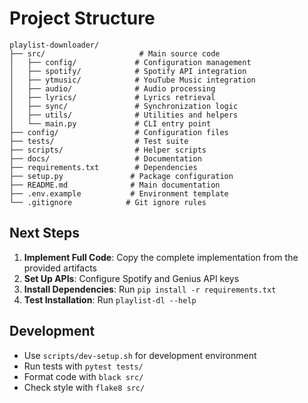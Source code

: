 # Project Structure

```
playlist-downloader/
├── src/                     # Main source code
│   ├── config/             # Configuration management
│   ├── spotify/            # Spotify API integration
│   ├── ytmusic/            # YouTube Music integration
│   ├── audio/              # Audio processing
│   ├── lyrics/             # Lyrics retrieval
│   ├── sync/               # Synchronization logic
│   ├── utils/              # Utilities and helpers
│   └── main.py             # CLI entry point
├── config/                 # Configuration files
├── tests/                  # Test suite
├── scripts/                # Helper scripts
├── docs/                   # Documentation
├── requirements.txt        # Dependencies
├── setup.py               # Package configuration
├── README.md              # Main documentation
├── .env.example           # Environment template
└── .gitignore            # Git ignore rules
```

## Next Steps

1. **Implement Full Code**: Copy the complete implementation from the provided artifacts
2. **Set Up APIs**: Configure Spotify and Genius API keys
3. **Install Dependencies**: Run `pip install -r requirements.txt`
4. **Test Installation**: Run `playlist-dl --help`

## Development

- Use `scripts/dev-setup.sh` for development environment
- Run tests with `pytest tests/`
- Format code with `black src/`
- Check style with `flake8 src/`
